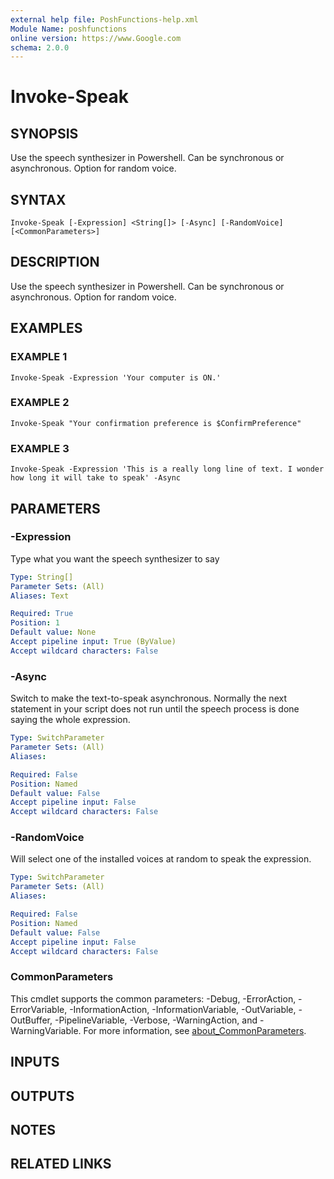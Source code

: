 ```yaml
---
external help file: PoshFunctions-help.xml
Module Name: poshfunctions
online version: https://www.Google.com
schema: 2.0.0
---
```


# Invoke-Speak

## SYNOPSIS
Use the speech synthesizer in Powershell.
Can be synchronous or asynchronous.
Option for random voice.

## SYNTAX

```
Invoke-Speak [-Expression] <String[]> [-Async] [-RandomVoice] [<CommonParameters>]
```

## DESCRIPTION
Use the speech synthesizer in Powershell.
Can be synchronous or asynchronous.
Option for random voice.

## EXAMPLES

### EXAMPLE 1
```
Invoke-Speak -Expression 'Your computer is ON.'
```

### EXAMPLE 2
```
Invoke-Speak "Your confirmation preference is $ConfirmPreference"
```

### EXAMPLE 3
```
Invoke-Speak -Expression 'This is a really long line of text. I wonder how long it will take to speak' -Async
```

## PARAMETERS

### -Expression
Type what you want the speech synthesizer to say

```yaml
Type: String[]
Parameter Sets: (All)
Aliases: Text

Required: True
Position: 1
Default value: None
Accept pipeline input: True (ByValue)
Accept wildcard characters: False
```

### -Async
Switch to make the text-to-speak asynchronous.
Normally the next statement in your script
does not run until the speech process is done saying the whole expression.

```yaml
Type: SwitchParameter
Parameter Sets: (All)
Aliases:

Required: False
Position: Named
Default value: False
Accept pipeline input: False
Accept wildcard characters: False
```

### -RandomVoice
Will select one of the installed voices at random to speak the expression.

```yaml
Type: SwitchParameter
Parameter Sets: (All)
Aliases:

Required: False
Position: Named
Default value: False
Accept pipeline input: False
Accept wildcard characters: False
```

### CommonParameters
This cmdlet supports the common parameters: -Debug, -ErrorAction, -ErrorVariable, -InformationAction, -InformationVariable, -OutVariable, -OutBuffer, -PipelineVariable, -Verbose, -WarningAction, and -WarningVariable. For more information, see [about_CommonParameters](http://go.microsoft.com/fwlink/?LinkID=113216).

## INPUTS

## OUTPUTS

## NOTES

## RELATED LINKS
